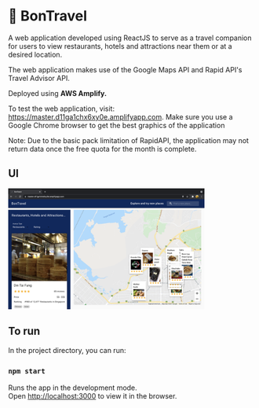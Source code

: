 # 🌆 BonTravel 

A web application developed using ReactJS to serve as a travel companion for users to view restaurants, hotels and attractions near them or at a desired location.

The web application makes use of the Google Maps API and Rapid API's Travel Advisor API.

Deployed using **AWS Amplify.**

To test the web application, visit: https://master.d11ga1chx6xy0e.amplifyapp.com. Make sure you use a Google Chrome browser to get the best graphics of the application

Note: Due to the basic pack limitation of RapidAPI, the application may not return data once the free quota for the month is complete. 

## UI
<img src="https://github.com/amritaravishankar/bon-travel/blob/master/UI.png" width="400">

## To run

In the project directory, you can run:

### `npm start`

Runs the app in the development mode.\
Open [http://localhost:3000](http://localhost:3000) to view it in the browser.
